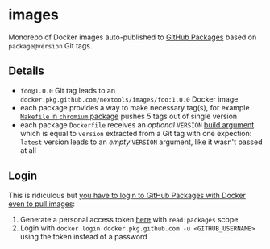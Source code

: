 # images

Monorepo of Docker images auto-published to [GitHub Packages](https://help.github.com/en/packages/using-github-packages-with-your-projects-ecosystem/configuring-docker-for-use-with-github-packages) based on `package@version` Git tags.

## Details

* `foo@1.0.0` Git tag leads to an `docker.pkg.github.com/nextools/images/foo:1.0.0` Docker image
* each package provides a way to make necessary tag(s), for example [`Makefile` in `chromium` package](./chromium/Makefile) pushes 5 tags out of single version
* each package `Dockerfile` receives an _optional_ `VERSION` [build argument](https://docs.docker.com/engine/reference/commandline/build/#set-build-time-variables---build-arg) which is equal to `version` extracted from a Git tag with one expection: `latest` version leads to an _empty_ `VERSION` argument, like it wasn't passed at all

## Login

This is ridiculous but [you have to login to GitHub Packages with Docker even to pull images](https://github.community/t5/GitHub-Actions/docker-pull-from-public-GitHub-Package-Registry-fail-with-quot/td-p/32782):

1. Generate a personal access token [here](https://github.com/settings/tokens) with `read:packages` scope
2. Login with `docker login docker.pkg.github.com -u <GITHUB_USERNAME>` using the token instead of a password